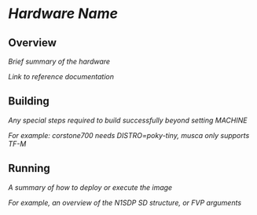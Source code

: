 # *Hardware Name*

## Overview

*Brief summary of the hardware*

*Link to reference documentation*

## Building

*Any special steps required to build successfully beyond setting MACHINE*

*For example: corstone700 needs DISTRO=poky-tiny, musca only supports TF-M*

## Running

*A summary of how to deploy or execute the image*

*For example, an overview of the N1SDP SD structure, or FVP arguments*
